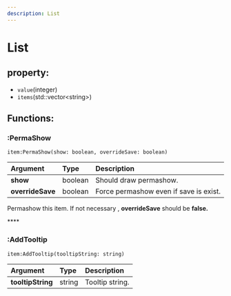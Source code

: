 ```yaml
---
description: List
---
```


# List



## property:

* `value`\(integer\)
* `items`\(std::vector&lt;string&gt;\)

## Functions:

### :PermaShow

`item:PermaShow(show: boolean, overrideSave: boolean)`

| Argument | Type | Description |
| :--- | :--- | :--- |
| **show** | boolean | Should draw permashow. |
| **overrideSave** | boolean | Force permashow even if save is exist. |

Permashow this item. If not necessary , **overrideSave** should be **false.**

\*\*\*\*

### :AddTooltip <a id="addtooltip"></a>

`item:AddTooltip(tooltipString: string)`

| Argument | Type | Description |
| :--- | :--- | :--- |
| **tooltipString** | string | Tooltip string. |

